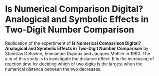 # Is Numerical Comparison Digital? Analogical and Symbolic Effects in Two-Digit Number Comparison

Replication of the expertiment of **Is Numerical Comparison Digital? Analogical and Symbolic Effects in Two-Digit Number Comparison** by Stanislas Dehaene, Emmanuel Dupoux and Jacques Mehler in 1990. 
The aim of this study is to investigate the distance effect. It is the increasing of reaction time for deciding which of two digits is the largest when the numerical distance between the two decreases.
